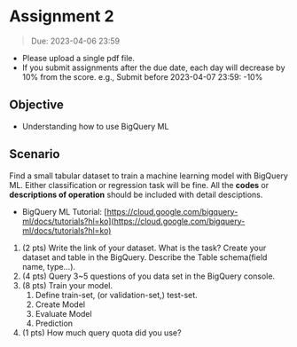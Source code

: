 # Assignment 2

> Due: 2023-04-06 23:59

- Please upload a single pdf file.
- If you submit assignments after the due date, each day will decrease by 10% from the score. e.g., Submit before 2023-04-07 23:59: -10%

## Objective 

- Understanding how to use BigQuery ML

## Scenario

Find a small tabular dataset to train a machine learning model with BigQuery ML. Either classification or regression task will be fine. All the **codes** or **descriptions of operation** should be included with detail desciptions. 

- BigQuery ML Tutorial: [https://cloud.google.com/bigquery-ml/docs/tutorials?hl=ko](https://cloud.google.com/bigquery-ml/docs/tutorials?hl=ko)

1. (2 pts) Write the link of your dataset. What is the task? Create your dataset and table in the BigQuery. Describe the Table schema(field name, type...). 
2. (4 pts) Query 3~5 questions of you data set in the BigQuery console. 
3. (8 pts) Train your model. 
    1. Define train-set, (or validation-set,) test-set.
    2. Create Model
    3. Evaluate Model
    4. Prediction
4. (1 pts) How much query quota did you use?
